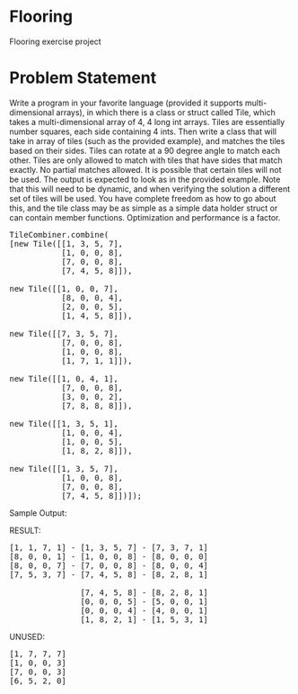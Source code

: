 Flooring
========

Flooring exercise project


Problem Statement
========
Write a program in your favorite language (provided it supports multi-dimensional arrays), 
in which there is a class or struct called Tile, which takes a multi-dimensional array of 4, 4 long int arrays. 
Tiles are essentially number squares, each side containing 4 ints. 
Then write a class that will take in array of tiles (such as the provided example), 
and matches the tiles based on their sides. Tiles can rotate at a 90 degree angle to match each other. 
Tiles are only allowed to match with tiles that have sides that match exactly. 
No partial matches allowed. It is possible that certain tiles will not be used. 
The output is expected to look as in the provided example. Note that this will need to be dynamic, 
and when verifying the solution a different set of tiles will be used. You have complete freedom as how to go about this, 
and the tile class may be as simple as a simple data holder struct or can contain member functions. 
Optimization and performance is a factor.

<pre>
TileCombiner.combine(
[new Tile([[1, 3, 5, 7],
           [1, 0, 0, 8],
           [7, 0, 0, 8],
           [7, 4, 5, 8]]),

new Tile([[1, 0, 0, 7],
           [8, 0, 0, 4],
           [2, 0, 0, 5],
           [1, 4, 5, 8]]),

new Tile([[7, 3, 5, 7],
           [7, 0, 0, 8],
           [1, 0, 0, 8],
           [1, 7, 1, 1]]),

new Tile([[1, 0, 4, 1],
           [7, 0, 0, 8],
           [3, 0, 0, 2],
           [7, 8, 8, 8]]),

new Tile([[1, 3, 5, 1],
           [1, 0, 0, 4],
           [1, 0, 0, 5],
           [1, 8, 2, 8]]),

new Tile([[1, 3, 5, 7],
           [1, 0, 0, 8],
           [7, 0, 0, 8],
           [7, 4, 5, 8]])]);
</pre>

Sample Output:

RESULT:
<pre>
[1, 1, 7, 1] - [1, 3, 5, 7] - [7, 3, 7, 1]
[8, 0, 0, 1] - [1, 0, 0, 8] - [8, 0, 0, 0]
[8, 0, 0, 7] - [7, 0, 0, 8] - [8, 0, 0, 4]
[7, 5, 3, 7] - [7, 4, 5, 8] - [8, 2, 8, 1]

               [7, 4, 5, 8] - [8, 2, 8, 1]
               [0, 0, 0, 5] - [5, 0, 0, 1]
               [0, 0, 0, 4] - [4, 0, 0, 1]
               [1, 8, 2, 1] - [1, 5, 3, 1]
</pre>
UNUSED:
<pre>
[1, 7, 7, 7]
[1, 0, 0, 3]
[7, 0, 0, 3]
[6, 5, 2, 0]
</pre>
